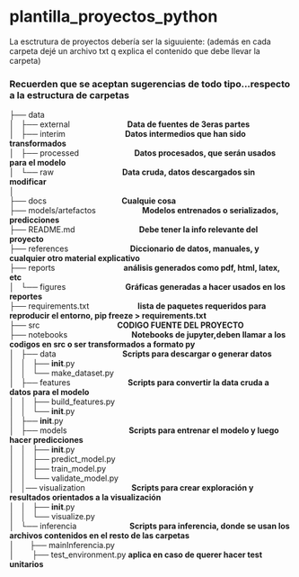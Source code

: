 # plantilla_proyectos_python

La esctrutura de proyectos debería ser la siguuiente:
(además en cada carpeta dejé un archivo txt q explica el contenido que debe llevar la carpeta)

### Recuerden que se aceptan sugerencias de todo tipo...respecto a la estructura de carpetas

├── data  
│   ├── external                          __Data de fuentes de 3eras partes__  
│   ├── interim                           __Datos intermedios que han sido transformados__  
│   ├── processed                         __Datos procesados, que serán usados para el modelo__  
│   └── raw                               __Data cruda, datos descargados sin modificar__  
│     
├── docs                                  __Cualquie cosa__  
├── models/artefactos                     __Modelos entrenados o serializados, predicciones__  
├── README.md                             __Debe tener la info relevante del proyecto__      
├── references                            __Diccionario de datos, manuales, y cualquier otro material explicativo__  
├── reports                               __análisis generados como pdf, html, latex, etc__  
│   └── figures                           __Gráficas generadas a hacer usados en los reportes__  
├── requirements.txt                      __lista de paquetes requeridos para reproducir el entorno, pip freeze > requirements.txt__  
├── src                                   __CODIGO FUENTE DEL PROYECTO__  
├── notebooks                             __Notebooks de jupyter,deben llamar a los codigos en src o ser transformados a formato py__    
│   ├── data                              __Scripts para descargar o generar datos__    
│   │   ├── __init__.py   
│   │   └── make_dataset.py    
│   ├── features                          __Scripts para convertir la data cruda a datos para el modelo__   
│   │   ├── build_features.py   
│   │   └── __init__.py   
│   ├── __init__.py  
│   ├── models                            __Scripts para entrenar el modelo y luego hacer predicciones__   
│   │   ├── __init__.py   
│   │   ├── predict_model.py   
│   │   ├── train_model.py   
│   │   └── validate_model.py  
│   │── visualization                     __Scripts para crear exploración y resultados orientados a la visualización__   
│   │   ├── __init__.py   
│   │   └── visualize.py  
│   └── inferencia                        __Scripts para inferencia, donde se usan los archivos contenidos en el resto de las carpetas__    
│       ├── mainInferencia.py            
│       
├── test_environment.py                 __aplica en caso de querer hacer test unitarios__
